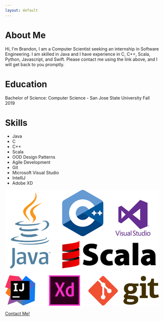 ```yaml
---
layout: default
---
```


# About Me

Hi, I'm Brandon, I am a Computer Scientist seeking an internship in Software Engineering. I am skilled in Java and I have experience in C, C++, Scala, Python, Javascript, and Swift. Please contact me using the link above, and I will get back to you promptly.

# Education

Bachelor of Science: Computer Science - San Jose State University Fall 2019

# Skills

*   Java
*   C
*   C++
*   Scala
*   OOD Design Patterns
*   Agile Development
*   Git
*   Microsoft Visual Studio
*   IntelliJ
*   Adobe XD

![Skills](assets/skills.png)

[Contact Me!](https://goo.gl/forms/a9pudj0Qp75bmENh1 "Contact Me!")

